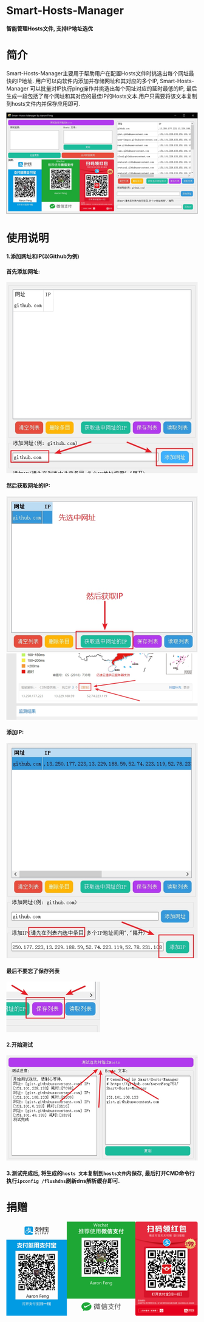 # Smart-Hosts-Manager
#### 智能管理Hosts文件, 支持IP地址选优

# 简介
Smart-Hosts-Manager主要用于帮助用户在配置Hosts文件时挑选出每个网址最快的IP地址.
用户可以向软件内添加并存储网址和其对应的多个IP, Smart-Hosts-Manager 可以批量对IP执行ping操作并挑选出每个网址对应的延时最低的IP, 最后生成一段包括了每个网址和其对应的最佳IP的Hosts文本.用户只需要将该文本复制到hosts文件内并保存应用即可.

![mainwindow](/Screenshots/mainwindow.jpg)

# 使用说明
#### 1.添加网址和IP(以Github为例)

#### 首先添加网址:
![AddWebSite](/Screenshots/AddWebSite.jpg)
#### 然后获取网址的IP:
![GetIP](/Screenshots/GetIP.jpg)
![CopyIP](/Screenshots/CopyIP.jpg)
#### 添加IP:
![AddIP](/Screenshots/AddIP.jpg)
#### 最后不要忘了保存列表
![SaveList](/Screenshots/SaveList.jpg)
#### 2.开始测试
![StartTest](/Screenshots/StartTest.jpg)
#### 3.测试完成后, 将生成的`hosts 文本`复制到`hosts文件`内保存, 最后打开CMD命令行执行`ipconfig /flushdns`刷新dns解析缓存即可.

# 捐赠
![donate](/Donate_QRCode.jpg)
